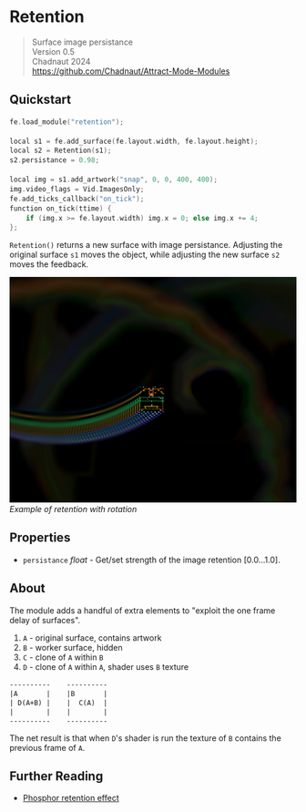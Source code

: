 # Retention

> Surface image persistance  
> Version 0.5  
> Chadnaut 2024  
> https://github.com/Chadnaut/Attract-Mode-Modules

## Quickstart

```cpp
fe.load_module("retention");

local s1 = fe.add_surface(fe.layout.width, fe.layout.height);
local s2 = Retention(s1);
s2.persistance = 0.98;

local img = s1.add_artwork("snap", 0, 0, 400, 400);
img.video_flags = Vid.ImagesOnly;
fe.add_ticks_callback("on_tick");
function on_tick(ttime) {
    if (img.x >= fe.layout.width) img.x = 0; else img.x += 4;
};
```

`Retention()` returns a new surface with image persistance. Adjusting the original surface `s1` moves the object, while adjusting the new surface `s2` moves the feedback.

![Example](example.png)\
*Example of retention with rotation*

## Properties

- `persistance` *float* - Get/set strength of the image retention [0.0...1.0].

## About

The module adds a handful of extra elements to "exploit the one frame delay of surfaces".

1. `A` - original surface, contains artwork
2. `B` - worker surface, hidden
3. `C` - clone of `A` within `B`
4. `D` - clone of `A` within `A`, shader uses `B` texture

```
----------    ----------
|A       |    |B       |
| D(A+B) |    |  C(A)  |
|        |    |        |
----------    ----------
```

The net result is that when `D`'s shader is run the texture of `B` contains the previous frame of `A`.

## Further Reading

- [Phosphor retention effect](http://forum.attractmode.org/index.php?topic=2496.msg17029)